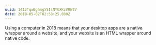 ```yaml
---
uuid: 141zTquGghmg5S1sNYGXKzVRWtV
date: 2018-05-02T02:58:25.000Z
---
```


Using a computer in 2018 means that your desktop apps are a native wrapper around a website, and your website is an HTML wrapper around native code.
